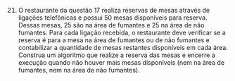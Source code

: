 21. O restaurante da questão 17 realiza reservas de mesas através de ligações telefônicas e possui 50
mesas disponíveis para reserva. Dessas mesas, 25 são na área de fumantes e 25 na área de não
fumantes. Para cada ligação recebida, o restaurante deve verificar se a reserva é para a mesa na
área de fumantes ou de não fumantes e contabilizar a quantidade de mesas restantes disponíveis
em cada área. Construa um algoritmo que realize a reserva das mesas e encerre a execução
quando não houver mais mesas disponíveis (nem na área de fumantes, nem na área de não
fumantes).